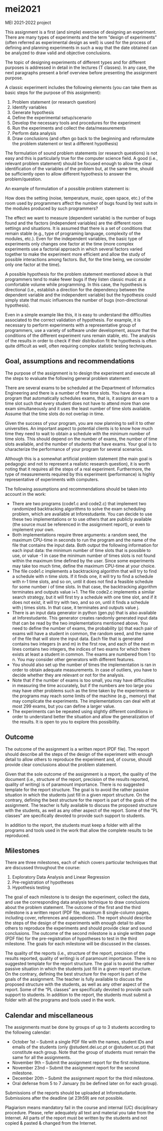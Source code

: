 # mei2021
MEI 2021-2022 project

This assignment is a first (and simple) exercise of designing an experiment. There are many types of experiments and the term “design of experiments” (often referred as experimental design as well) is used for the process of defining and planning experiments in such a way that the date obtained can be analyzed to draw valid and objective conclusions.

The topic of designing experiments of different types and for different purposes is addressed in detail in the lectures (T classes). In any case, the next paragraphs present a brief overview before presenting the assignment purpose.

A classic experiment includes the following elements (you can take them as basic steps for the purpose of this assignment):

1. Problem statement (or research question)
2. Identify variables
3. Generate hypothesis
4. Define the experimental setup/scenario
5. Develop the necessary tools and procedures for the experiment
6. Run the experiments and collect the data/measurements
7. Perform data analysis
8. Draw conclusions (and often go back to the beginning and reformulate the problem statement or test a different hypothesis)

The formulation of sound problem statements (or research questions) is not easy and this is particularly true for the computer science field. A good (i.e., relevant problem statement) should be focused enough to allow the clear identification of the variables of the problem but, at the same time, should be sufficiently open to allow different hypothesis to answer the problem/question.

An example of formulation of a possible problem statement is:

How does the setting (noise, temperature, music, open space, etc.) of the room used by programmers affect the number of bugs found by test suits in the modules produced by such programmers?

The effect we want to measure (dependent variable) is the number of bugs found and the factors (independent variables) are the different room settings and situations. It is assumed that there is a set of conditions that remain stable (e.g., type of programing language, complexity of the modules, etc.). Even for the independent variables, the basic type of experiments only changes one factor at the time (more complex experiments use a factorial approach in which several factors varied together to make the experiment more efficient and allow the study of possible interactions among factors. But, for the time being, we consider only one factor at the time).

A possible hypothesis for the problem statement mentioned above is that programmers tend to make fewer bugs if they listen classic music at a comfortable volume while programming. In this case, the hypothesis is directional (i.e., establish a direction for the dependency between the dependent variable and the independent variable) but the hypothesis could simply state that music influences the number of bugs (non-directional hypothesis).

Even in a simple example like this, it is easy to understand the difficulties associated to the correct validation of hypothesis. For example, it is necessary to perform experiments with a representative group of programmers, use a variety of software under development, assure that the conditions of the different experiment runs remain stable, etc. The analysis of the results in order to check if their distribution fit the hypothesis is often quite difficult as well, often requiring complex statistic testing techniques.

## Goal, assumptions and recommendations

The purpose of the assignment is to design the experiment and execute all the steps to evaluate the following general problem statement:

There are several exams to be scheduled at the Department of Informatics Engineering and there is a number of free time slots. You have done a program that automatically schedules exams, that is, it assigns an exam to a time slot such that every student does not have to attend more than one exam simultaneously and it uses the least number of time slots available. Assume that the time slots do not overlap in time.

Given the success of your program, you are now planning to sell it to other universities. An important aspect to potential clients is to know how much time they need to wait to obtain a schedule with the minimum number of time slots. This should depend on the number of exams, the number of time slots available, and the number of students that have exams. Your goal is to characterize the performance of your program for several scenarios.

Although this is a somewhat artificial problem statement (the main goal is pedagogic and not to represent a realistic research question), it is worth noting that it requires all the steps of a real experiment. Furthermore, the type of measurements required by this experiment (performance) is highly representative of experiments with computers.

The following assumptions and recommendations should be taken into account in the work:

 - There are two programs (code1.c and code2.c) that implement two randomized backtracking algorithms to solve the exam scheduling problem, which are available at Inforestudante. You can decide to use these two implementations or to use others that are publicly available (the source must be referenced in the assignment report), or even to implement your own.
 - Both implementations require three arguments: a random seed, the maximum CPU-time in seconds to run the program and the name of the file that contains the input data. Both output the following information for each input data: the minimum number of time slots that is possible to use, or value -1 in case the minimum number of times slots is not found within the maximum time defined by the user. Since some experiments may take too much time, define the maximum CPU-time at your choice.
 - The file code1.c implements a backtracking algorithm that will try to find a schedule with n time slots. If it finds one, it will try to find a schedule with n-1 time slots, and so on, until it does not find a feasible schedule for some number i of time slots. In that case, the backtracking algorithm terminates and outputs value i+1. The file code2.c implements a similar search strategy, but it will first try a schedule with one time slot, and if it does not exist, it will try with two, and so on, until it finds a schedule with j times slots. In that case, it terminates and outputs value j.
 - There is an input data generator in python (gen.py) that is also available at Inforestudante. This generator creates randomly generated input data that can be read by the two implementations mentioned above. You need to define the number of exams, the probability (p) that each pair of exams will have a student in common, the random seed, and the name of the file that will store the input data. Each file that is generated contains two integers (n and m) in the first row, and each of the next m lines contains two integers, the indices of two exams for which there exists at least a student in common. The exams are numbered from 1 to n. You may consider other generators with different features.
 - You should also set up the number of times the implementation is ran in order to obtain adequate measurements. In case of outliers, you have to decide whether they are relevant or not for the analysis.
 - Note that if the number of exams is too small, you may have difficulties in measuring the time accurately, but if the numbers are too large you may have other problems such as the time taken by the experiments or the programs may reach some limits of the machine (e.g., memory) that may complicate the experiments. The implementations can deal with at most 299 exams, but you can define a larger value.
 - The experiments can be repeated using slightly different conditions in order to understand better the situation and allow the generalization of the results. It is open to you to explore this possibility.

## Outcome

The outcome of the assignment is a written report (PDF file). The report should describe all the steps of the design of the experiment with enough detail to allow others to reproduce the experiment and, of course, should provide clear conclusions about the problem statement.

Given that the sole outcome of the assignment is a report, the quality of the document (i.e., structure of the report, precision of the results reported, quality of writing) is of paramount importance. There is no suggested template for the report structure. The goal is to avoid the rather passive situation in which the students just fill in a given report structure. On the contrary, defining the best structure for the report is part of the goals of the assignment. The teacher is fully available to discuss the proposed structure with the students, as well as any other aspect of the report. Some of the “PL classes” are specifically devoted to provide such support to students.

In addition to the report, the students must keep a folder with all the programs and tools used in the work that allow the complete results to be reproduced.

## Milestones

There are three milestones, each of which covers particular techniques that are discussed throughout the course:
1. Exploratory Data Analysis and Linear Regression
2. Pre-registration of hypotheses
3. Hypothesis testing

The goal of each milestone is to design the experiment, collect the data, and use the corresponding data analysis technique to draw conclusions about the problem statement. The outcome of the first and the third milestone is a written report (PDF file, maximum 8 single-column pages, including cover, references and appendices). The report should describe the steps of the design of the experiments with enough detail to allow others to reproduce the experiments and should provide clear and sound conclusions. The outcome of the second milestone is a single written page (PDF file) for the pre-registration of hypotheses to test in the third milestone. The goals for each milestone will be discussed in the classes.

The quality of the reports (i.e., structure of the report, precision of the results reported, quality of writing) is of paramount importance. There is no suggested template for the report structure. The goal is to avoid the rather passive situation in which the students just fill in a given report structure. On the contrary, defining the best structure for the report is part of the goals of the assignment. The teacher is fully available to discuss the proposed structure with the students, as well as any other aspect of the report. Some of the “PL classes” are specifically devoted to provide such support to students. In addition to the report, the students must submit a folder with all the programs and tools used in the work.

## Calendar and miscellaneous
The assignments must be done by groups of up to 3 students according to the following calendar:

 - October 1st – Submit a single PDF file with the names, student IDs and emails of the students (only @student.dei.uc.pt or @student.uc.pt) that constitute each group. Note that the group of students must remain the same for all the assignments.
 - November 9th – Submit the assignment report for the first milestone.
 - November 23nd – Submit the assignment report for the second milestone.
 - December 20th – Submit the assignment report for the third milestone.
 - Oral defense from 5 to 7 January (to be defined later on for each group).

Submissions of the reports should be uploaded at Inforestudante. Submissions after the deadline (at 23h59) are not possible.

Plagiarism means mandatory fail in the course and internal (UC) disciplinary procedure. Please, refer adequately all text and material you take from the Internet. All parts of the report must be written by the students and not copied & pasted & changed from the Internet.

